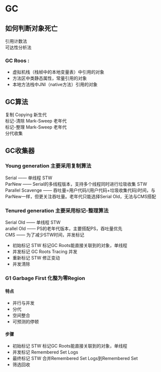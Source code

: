 # GC

## 如何判断对象死亡
引用计数法  
可达性分析法  
### GC Roos :  
* 虚拟机栈（栈帧中的本地变量表）中引用的对象
* 方法区中类静态属性，常量引用的对象  
* 本地方法栈中JNI（native方法）引用的对象

## GC算法
复制  Copying  新生代   
标记-清除 Mark-Sweep 老年代   
标记-整理 Mark-Sweep 老年代  
分代收集  

## GC收集器
### Young generation  主要采用复制算法
Serial —— 单线程 STW  
ParNew —— Serial的多线程版本，支持多个线程同时进行垃圾收集 STW  
Parallel Scavenge  —— 吞吐量=用户代码/(用户代码+垃圾收集代码)时间，与ParNew一样，但更关注吞吐量。老年代只能选择Serial Old，无法与CMS搭配  

### Tenured generation 主要采用标记-整理算法
Serial Old —— 单线程 STW  
arallel Old —— PS的老年代版本，主要搭配PS，吞吐量优先  
CMS —— 为了减少STW时间，并发标记  
* 初始标记 STW 标记GC Roots能直接关联到的对象，单线程
* 并发标记 GC Roots Tracing 并发
* 重新标记 STW 修正变动
* 并发清除 

### G1 Garbage First 化整为零Region
#### 特点
* 并行与并发  
* 分代
* 空间整合
* 可预测的停顿

#### 步骤
* 初始标记 STW 标记GC Roots能直接关联到的对象，单线程
* 并发标记 Remembered Set Logs
* 最终标记 STW 合并Remembered Set Logs到Remembered Set
* 筛选回收 